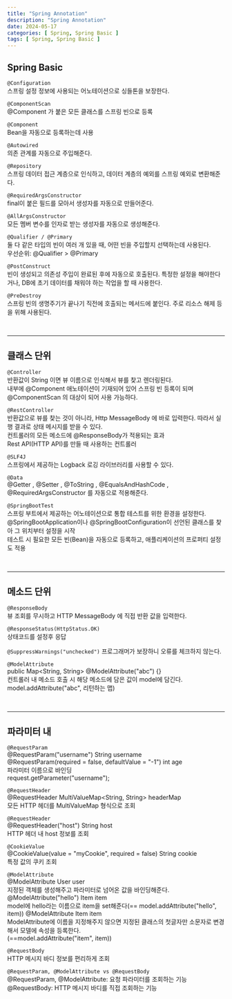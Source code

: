 ```yaml
---
title: "Spring Annotation"
description: "Spring Annotation"
date: 2024-05-17
categories: [ Spring, Spring Basic ]
tags: [ Spring, Spring Basic ]
---
```


## Spring Basic 

```@Configuration```  
스프링 설정 정보에 사용되는 어노테이션으로 싱들톤을 보장한다.  
  
```@ComponentScan```  
@Component 가 붙은 모든 클래스를 스프링 빈으로 등록  
  
```@Component```  
Bean을 자동으로 등록하는데 사용  
  
```@Autowired```  
의존 관계를 자동으로 주입해준다.  

```@Repository```  
스프링 데이터 접근 계층으로 인식하고, 데이터 계층의 예외를 스프링 예외로 변환해준다.  
  
```@RequiredArgsConstructor```  
final이 붙은 필드를 모아서 생성자를 자동으로 만들어준다.  
  
```@AllArgsConstructor```  
모든 멤버 변수를 인자로 받는 생성자를 자동으로 생성해준다.  
  
```@Qualifier / @Primary```  
둘 다 같은 타입의 빈이 여러 개 있을 때, 어떤 빈을 주입할지 선택하는데 사용된다.  
우선순위: @Qualifier > @Primary   
  
```@PostConstruct```  
빈이 생성되고 의존성 주입이 완료된 후에 자동으로 호출된다. 특정한 설정을 해야한다거나, DB에 초기 데이터를 채워야 하는 작업을 할 때 사용한다.  
  
```@PreDestroy```  
스프링 빈의 생명주기가 끝나기 직전에 호출되는 메서드에 붙인다. 주로 리소스 해제 등을 위해 사용된다.  

<br/>
<hr>

## 클래스 단위

```@Controller```  
반환값이 String 이면 뷰 이름으로 인식해서 뷰를 찾고 렌더링된다.  
내부에 @Component 애노테이션이 기재되어 있어 스프링 빈 등록이 되며 @ComponentScan 의 대상이 되어 사용 가능하다.  
  
```@RestController```  
반환값으로 뷰를 찾는 것이 아니라, Http MessageBody 에 바로 입력한다. 따라서 실행 결과로 상태 메시지를 받을 수 있다.  
컨트롤러의 모든 메소드에 @ResponseBody가 적용되는 효과  
Rest API(HTTP API)를 만들 때 사용하는 컨트롤러  
  
```@SLF4J```  
스프링에서 제공하는 Logback 로깅 라이브러리를 사용할 수 있다.  
  
```@Data```   
@Getter , @Setter , @ToString , @EqualsAndHashCode , @RequiredArgsConstructor 를 자동으로 적용해준다.  

```@SpringBootTest```  
스프링 부트에서 제공하는 어노테이션으로 통합 테스트를 위한 환경을 설정한다.  
@SpringBootApplication이나 @SpringBootConfiguration이 선언된 클래스를 찾아 그 위치부터 설정을 시작  
테스트 시 필요한 모든 빈(Bean)을 자동으로 등록하고, 애플리케이션의 프로퍼티 설정도 적용  

<br/>
<hr>

## 메소드 단위

```@ResponseBody```  
뷰 조회를 무시하고 HTTP MessageBody 에 직접 반환 값을 입력한다.    
  
```@ResponseStatus(HttpStatus.OK)```  
상태코드를 설정후 응답  
  
```@SuppressWarnings("unchecked")```
프로그래머가 보장하니 오류를 체크하지 않는다. 

```@ModelAttribute```  
public Map<String, String> @ModelAttribute("abc") {}  
컨트롤러 내 메소드 호출 시 해당 메소드에 담은 값이 model에 담긴다.   
model.addAttribute("abc", 리턴하는 맵)  

<br/>
<hr>

## 파라미터 내

```@RequestParam```  
@RequestParam("username") String username   
@RequestParam(required = false, defaultValue = "-1") int age   
  파라미터 이름으로 바인딩  
  request.getParameter("username");  
  
```@RequestHeader```  
@RequestHeader MultiValueMap<String, String> headerMap  
  모든 HTTP 헤더를 MultiValueMap 형식으로 조회  
  
```@RequestHeader```  
@RequestHeader("host") String host  
  HTTP 헤더 내 host 정보를 조회  
  
```@CookieValue```  
@CookieValue(value = "myCookie", required = false) String cookie  
  특정 값의 쿠키 조회  
  
```@ModelAttribute```  
@ModelAttribute User user  
  지정된 객체를 생성해주고 파라미터로 넘어온 값을 바인딩해준다.   
@ModelAttribute("hello") Item item  
  model에 hello라는 이름으로 item을 set해준다(== model.addAttribute("hello", item)) 
@ModelAttribute Item item  
  ModelAttribute에 이름을 지정해주지 않으면 지정된 클래스의 첫글자만 소문자로 변경해서 모델에 속성을 등록한다.  
  (==model.addAttribute("item", item))  
  
```@RequestBody```   
HTTP 메시지 바디 정보를 편리하게 조회  
  
```@RequestParam, @ModelAttribute vs @RequestBody```  
@RequestParam, @ModelAttribute: 요청 파라미터를 조회하는 기능  
@RequestBody: HTTP 메시지 바디를 직접 조회하는 기능  
  
